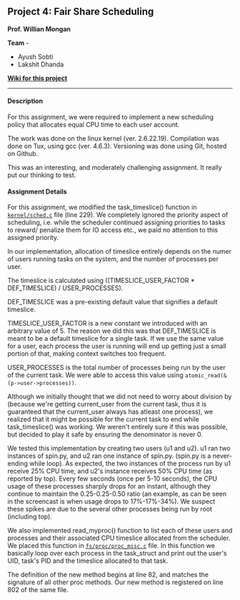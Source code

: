 ## Project 4: Fair Share Scheduling ##

**Prof. Willian Mongan**

**Team** - 
* Ayush Sobti  
* Lakshit Dhanda

[**Wiki for this project**](https://github.com/xbonez/CS-370/wiki/Project-4)

-----
#### Description ####

For this assignment, we were required  to implement a new scheduling policy that allocates equal CPU time to each user account.

The work was done on the linux kernel (ver. 2.6.22.19). 
Compilation was done on Tux, using gcc (ver. 4.6.3).
Versioning was done using Git, hosted on Github.

This was an interesting, and moderately challenging assignment. It really put our thinking to test.

#### Assignment Details ####

For this assignment, we modified the task_timeslice() function in
[`kernel/sched.c`](https://github.com/xbonez/CS-370/blob/P4/linux-2.6.22.19-cs543/kernel/sched.c)
file (line 229). We completely ignored the priority aspect of scheduling,
i.e. while the scheduler continued assigning priorities to tasks to reward/
penalize them for IO access etc., we paid no attention to this assigned
priority. 

In our implementation, allocation of timeslice entirely depends on the numer
of users running tasks on the system, and the number of processes per user.

The timeslice is calculated using ((TIMESLICE_USER_FACTOR * DEF_TIMESLICE) /
USER_PROCESSES).

DEF_TIMESLICE was a pre-existing default value that signifies a default
timeslice.

TIMESLICE_USER_FACTOR is a new constant we introduced with an arbitrary
value of 5. The reason we did this was that DEF_TIMESLICE is meant to be a
default timeslice for a single task. If we use the same value for a user,
each process the user is running will end up getting just a small portion of
that, making context switches too frequent.  

USER_PROCESSES is the total number of processes being run by the user of the
current task. We were able to access this value using
`atomic_read(&(p->user->processes))`.

Although we initially thought that we did not need to worry about division
by  (because we're getting current_user from the current task, thus it is
guaranteed that the current_user always has atleast one process), we
realized that it might be possible for the current task to end while
task_timeslice() was working. We weren't entirely sure if this was possible,
but decided to play it safe by ensuring the denominator is never 0.

We tested this implementation by creating two users (u1 and u2). u1 ran two
instances of spin.py, and u2 ran one instance of spin.py. (spin.py is a
never-ending while loop). As expected, the two instances of the process run
by u1 receive 25% CPU time, and u2's instance receives 50% CPU time (as
reported by top). Every few seconds (once per 5-10 seconds), the CPU usage
of these processes sharply drops for an instant, although they continue to
maintain the 0.25-0.25-0.50 ratio (an example, as can be  seen in the
screencast is when usage drops to 17%-17%-34%). We suspect these spikes
are due to the several other processes being run by root (including top).

We also implemented read_myproc() function to  list each of these users and
processes and their associated CPU timeslice allocated from the scheduler.
We placed this function in [`fs/proc/proc_misc.c`](https://github.com/xbonez/CS-370/blob/P4/linux-2.6.22.19-cs543/fs/proc/proc_misc.c) file. In this function we basically loop over each process in the task_struct and print out the user's UID, task's PID and the timeslice allocated to that task. 

The definition of the new method begins at line 82, and matches the
signature of all other proc methods. Our new method is registered on line
802 of the same file.
